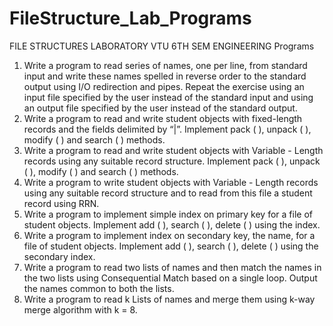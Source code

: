 # FileStructure_Lab_Programs
FILE STRUCTURES LABORATORY VTU 6TH SEM ENGINEERING
Programs
1. Write a program to read series of names, one per line, from standard input and write these
names spelled in reverse order to the standard output using I/O redirection and pipes. Repeat
the exercise using an input file specified by the user instead of the standard input and using
an output file specified by the user instead of the standard output.
2. Write a program to read and write student objects with fixed-length records and the fields
delimited by “|”. Implement pack ( ), unpack ( ), modify ( ) and search ( ) methods.
3. Write a program to read and write student objects with Variable - Length records using any
suitable record structure. Implement pack ( ), unpack ( ), modify ( ) and search ( ) methods.
4. Write a program to write student objects with Variable - Length records using any suitable
record structure and to read from this file a student record using RRN.
5. Write a program to implement simple index on primary key for a file of student objects.
Implement add ( ), search ( ), delete ( ) using the index.
6. Write a program to implement index on secondary key, the name, for a file of student
objects. Implement add ( ), search ( ), delete ( ) using the secondary index.
7. Write a program to read two lists of names and then match the names in the two lists using
Consequential Match based on a single loop. Output the names common to both the lists.
8. Write a program to read k Lists of names and merge them using k-way merge algorithm with
k = 8.
